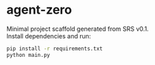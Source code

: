 # agent-zero

Minimal project scaffold generated from SRS v0.1.  
Install dependencies and run:

```bash
pip install -r requirements.txt
python main.py
```

